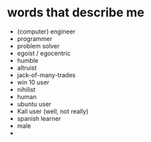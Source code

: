 # words that describe me
- (computer) engineer
- programmer
- problem solver
- egoist / egocentric
- humble
- altruist
- jack-of-many-trades
- win 10 user
- nihilist
- human
- ubuntu user
- Kali user (well, not really)
- spanish learner
- male
- 
